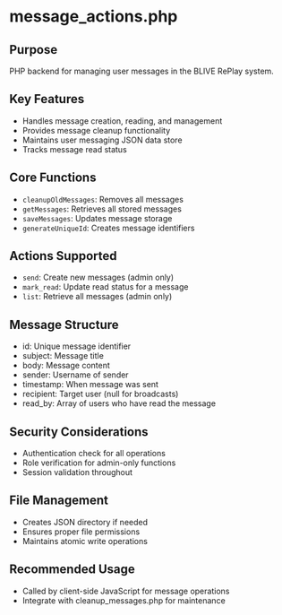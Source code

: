 # message_actions.php

## Purpose
PHP backend for managing user messages in the BLIVE RePlay system.

## Key Features
- Handles message creation, reading, and management
- Provides message cleanup functionality
- Maintains user messaging JSON data store
- Tracks message read status

## Core Functions
- `cleanupOldMessages`: Removes all messages
- `getMessages`: Retrieves all stored messages
- `saveMessages`: Updates message storage
- `generateUniqueId`: Creates message identifiers

## Actions Supported
- `send`: Create new messages (admin only)
- `mark_read`: Update read status for a message
- `list`: Retrieve all messages (admin only)

## Message Structure
- id: Unique message identifier
- subject: Message title
- body: Message content
- sender: Username of sender
- timestamp: When message was sent
- recipient: Target user (null for broadcasts)
- read_by: Array of users who have read the message

## Security Considerations
- Authentication check for all operations
- Role verification for admin-only functions
- Session validation throughout

## File Management
- Creates JSON directory if needed
- Ensures proper file permissions
- Maintains atomic write operations

## Recommended Usage
- Called by client-side JavaScript for message operations
- Integrate with cleanup_messages.php for maintenance